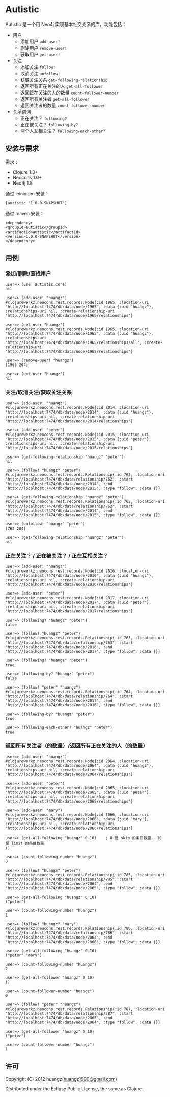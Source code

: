 # Autistic

Autistic 是一个用 Neo4j 实现基本社交关系的库，功能包括：

* 用户
    * 添加用户 ``add-user!``
    * 删除用户 ``remove-user!``
    * 获取用户 ``get-user!``
* 关注
    * 添加关注 ``follow!``
    * 取消关注 ``unfollow!``
    * 获取关注关系 ``get-following-relationship``
    * 返回所有正在关注的人 ``get-all-follower``
    * 返回正在关注的人的数量 ``count-follower-number``
    * 返回所有关注者 ``get-all-follower``
    * 返回关注者的数量 ``count-follower-number``
* 关系谓词
    * 正在关注？ ``following?``
    * 正在被关注？ ``following-by?``
    * 两个人互相关注？ ``following-each-other?``


## 安装与需求

需求：

* Clojure 1.3+
* Neocons 1.0+
* Neo4j 1.8

通过 leiningen 安装：

    [autistic "1.0.0-SNAPSHOT"]

通过 maven 安装：

    <dependency>
    <groupId>autistic</groupId>
    <artifactId>autistic</artifactId>
    <version>1.0.0-SNAPSHOT</version>
    </dependency>


## 用例

### 添加/删除/查找用户

    user=> (use 'autistic.core)
    nil

    user=> (add-user! "huangz")
    #clojurewerkz.neocons.rest.records.Node{:id 1965, :location-uri "http://localhost:7474/db/data/node/1965", :data {:uid "huangz"}, :relationships-uri nil, :create-relationship-uri "http://localhost:7474/db/data/node/1965/relationships"}

    user=> (get-user "huangz")
    #clojurewerkz.neocons.rest.records.Node{:id 1965, :location-uri "http://localhost:7474/db/data/node/1965", :data {:uid "huangz"}, :relationships-uri "http://localhost:7474/db/data/node/1965/relationships/all", :create-relationship-uri "http://localhost:7474/db/data/node/1965/relationships"}

    user=> (remove-user! "huangz")
    [1965 204]

    user=> (get-user "huangz")
    nil

### 关注/取消关注/获取关注关系

    user=> (add-user! "huangz")
    #clojurewerkz.neocons.rest.records.Node{:id 2014, :location-uri "http://localhost:7474/db/data/node/2014", :data {:uid "huangz"}, :relationships-uri nil, :create-relationship-uri "http://localhost:7474/db/data/node/2014/relationships"}

    user=> (add-user! "peter")
    #clojurewerkz.neocons.rest.records.Node{:id 2015, :location-uri "http://localhost:7474/db/data/node/2015", :data {:uid "peter"}, :relationships-uri nil, :create-relationship-uri "http://localhost:7474/db/data/node/2015/relationships"}

    user=> (get-following-relationship "huangz" "peter")
    nil

    user=> (follow! "huangz" "peter")
    #clojurewerkz.neocons.rest.records.Relationship{:id 762, :location-uri "http://localhost:7474/db/data/relationship/762", :start "http://localhost:7474/db/data/node/2014", :end "http://localhost:7474/db/data/node/2015", :type "follow", :data {}}

    user=> (get-following-relationship "huangz" "peter")
    #clojurewerkz.neocons.rest.records.Relationship{:id 762, :location-uri "http://localhost:7474/db/data/relationship/762", :start "http://localhost:7474/db/data/node/2014", :end "http://localhost:7474/db/data/node/2015", :type "follow", :data {}}

    user=> (unfollow! "huangz" "peter")
    [762 204]

    user=> (get-following-relationship "huangz" "peter")
    nil

### 正在关注？ / 正在被关注？ / 正在互相关注？

    user=> (add-user! "huangz")
    #clojurewerkz.neocons.rest.records.Node{:id 2016, :location-uri "http://localhost:7474/db/data/node/2016", :data {:uid "huangz"}, :relationships-uri nil, :create-relationship-uri "http://localhost:7474/db/data/node/2016/relationships"}

    user=> (add-user! "peter")
    #clojurewerkz.neocons.rest.records.Node{:id 2017, :location-uri "http://localhost:7474/db/data/node/2017", :data {:uid "peter"}, :relationships-uri nil, :create-relationship-uri "http://localhost:7474/db/data/node/2017/relationships"}

    user=> (following? "huangz" "peter")
    false

    user=> (follow! "huangz" "peter")
    #clojurewerkz.neocons.rest.records.Relationship{:id 763, :location-uri "http://localhost:7474/db/data/relationship/763", :start "http://localhost:7474/db/data/node/2016", :end "http://localhost:7474/db/data/node/2017", :type "follow", :data {}}

    user=> (following? "huangz" "peter")
    true

    user=> (following-by? "huangz" "peter")
    false

    user=> (follow! "peter" "huangz")
    #clojurewerkz.neocons.rest.records.Relationship{:id 764, :location-uri "http://localhost:7474/db/data/relationship/764", :start "http://localhost:7474/db/data/node/2017", :end "http://localhost:7474/db/data/node/2016", :type "follow", :data {}}

    user=> (following-by? "huangz" "peter")
    true

    user=> (following-each-other? "huangz" "peter")
    true

### 返回所有关注者（的数量）/返回所有正在关注的人（的数量）

    user=> (add-user! "huangz")
    #clojurewerkz.neocons.rest.records.Node{:id 2064, :location-uri "http://localhost:7474/db/data/node/2064", :data {:uid "huangz"}, :relationships-uri nil, :create-relationship-uri "http://localhost:7474/db/data/node/2064/relationships"}

    user=> (add-user! "peter")
    #clojurewerkz.neocons.rest.records.Node{:id 2065, :location-uri "http://localhost:7474/db/data/node/2065", :data {:uid "peter"}, :relationships-uri nil, :create-relationship-uri "http://localhost:7474/db/data/node/2065/relationships"}

    user=> (add-user! "mary")
    #clojurewerkz.neocons.rest.records.Node{:id 2066, :location-uri "http://localhost:7474/db/data/node/2066", :data {:uid "mary"}, :relationships-uri nil, :create-relationship-uri "http://localhost:7474/db/data/node/2066/relationships"}

    user=> (get-all-following "huangz" 0 10)    ; 0 是 skip 的条目数量， 10 是 limit 的条目数量
    ()

    user=> (count-following-number "huangz")
    0

    user=> (follow! "huangz" "peter")
    #clojurewerkz.neocons.rest.records.Relationship{:id 785, :location-uri "http://localhost:7474/db/data/relationship/785", :start "http://localhost:7474/db/data/node/2064", :end "http://localhost:7474/db/data/node/2065", :type "follow", :data {}}

    user=> (get-all-following "huangz" 0 10)
    ("peter")

    user=> (count-following-number "huangz")
    1

    user=> (follow! "huangz" "mary")
    #clojurewerkz.neocons.rest.records.Relationship{:id 786, :location-uri "http://localhost:7474/db/data/relationship/786", :start "http://localhost:7474/db/data/node/2064", :end "http://localhost:7474/db/data/node/2066", :type "follow", :data {}}

    user=> (get-all-following "huangz" 0 10)
    ("peter" "mary")

    user=> (count-following-number "huangz")
    2

    user=> (get-all-follower "huangz" 0 10)
    ()

    user=> (count-follower-number "huangz")
    0

    user=> (follow! "peter" "huangz")
    #clojurewerkz.neocons.rest.records.Relationship{:id 787, :location-uri "http://localhost:7474/db/data/relationship/787", :start "http://localhost:7474/db/data/node/2065", :end "http://localhost:7474/db/data/node/2064", :type "follow", :data {}}

    user=> (get-all-follower "huangz" 0 10)
    ("peter")

    user=> (count-follower-number "huangz")
    1


## 许可

Copyright (C) 2012 huangz(huangz1990@gmail.com)

Distributed under the Eclipse Public License, the same as Clojure.
